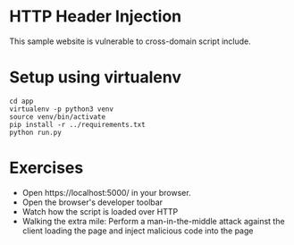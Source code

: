 # HTTP Header Injection
This sample website is vulnerable to cross-domain script include.

# Setup using virtualenv
```
cd app
virtualenv -p python3 venv
source venv/bin/activate
pip install -r ../requirements.txt
python run.py
```

# Exercises

* Open https://localhost:5000/ in your browser.
* Open the browser's developer toolbar
* Watch how the script is loaded over HTTP
* Walking the extra mile: Perform a man-in-the-middle attack against the client loading the page and inject malicious code into the page
